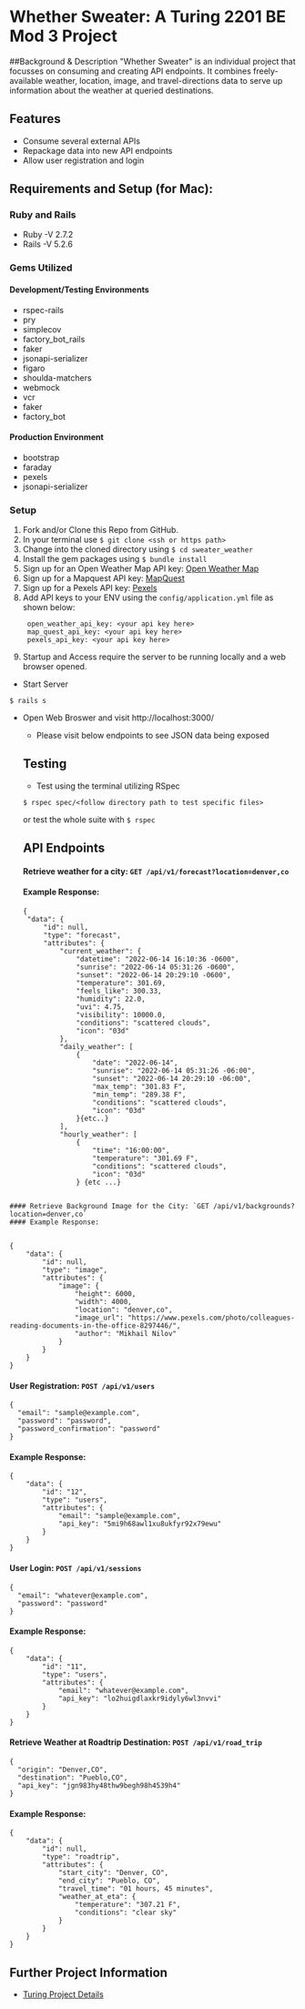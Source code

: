 # Whether Sweater: A Turing 2201 BE Mod 3 Project

##Background & Description
"Whether Sweater" is an individual project that focusses on consuming and creating API endpoints. It combines freely-available weather, location, image, and travel-directions data to serve up information about the weather at queried destinations.

## Features
- Consume several external APIs
- Repackage data into new API endpoints
- Allow user registration and login

## Requirements and Setup (for Mac):
### Ruby and Rails
- Ruby -V 2.7.2
- Rails -V 5.2.6
### Gems Utilized
#### Development/Testing Environments
- rspec-rails
- pry
- simplecov
- factory_bot_rails
- faker
- jsonapi-serializer
- figaro
- shoulda-matchers
- webmock
- vcr
- faker
- factory_bot
#### Production Environment
- bootstrap
- faraday
- pexels
- jsonapi-serializer

### Setup
1. Fork and/or Clone this Repo from GitHub.
2. In your terminal use `$ git clone <ssh or https path>`
3. Change into the cloned directory using `$ cd sweater_weather`
4. Install the gem packages using `$ bundle install`
5. Sign up for an Open Weather Map API key: [Open Weather Map](https://openweathermap.org/api)
6. Sign up for a Mapquest API key: [MapQuest](https://developer.mapquest.com/plan_purchase/steps/business_edition/business_edition_free/register)
7. Sign up for a Pexels API key: [Pexels](https://www.pexels.com/api/)
8. Add API keys to your ENV using the `config/application.yml` file as shown below:
   ```
    open_weather_api_key: <your api key here>
    map_quest_api_key: <your api key here>
    pexels_api_key: <your api key here>
   ```
9. Startup and Access require the server to be running locally and a web browser opened.
  - Start Server
```shell
$ rails s
```
 - Open Web Broswer and visit http://localhost:3000/
   - Please visit below endpoints to see JSON data being exposed
   ## Testing
    - Test using the terminal utilizing RSpec

    ```shell
    $ rspec spec/<follow directory path to test specific files>
    ```
      or test the whole suite with `$ rspec`


   ## API Endpoints
   #### Retrieve weather for a city: `GET /api/v1/forecast?location=denver,co`
   #### Example Response:
   ```
   {
    "data": {
        "id": null,
        "type": "forecast",
        "attributes": {
            "current_weather": {
                "datetime": "2022-06-14 16:10:36 -0600",
                "sunrise": "2022-06-14 05:31:26 -0600",
                "sunset": "2022-06-14 20:29:10 -0600",
                "temperature": 301.69,
                "feels_like": 300.33,
                "humidity": 22.0,
                "uvi": 4.75,
                "visibility": 10000.0,
                "conditions": "scattered clouds",
                "icon": "03d"
            },
            "daily_weather": [
                {
                    "date": "2022-06-14",
                    "sunrise": "2022-06-14 05:31:26 -06:00",
                    "sunset": "2022-06-14 20:29:10 -06:00",
                    "max_temp": "301.83 F",
                    "min_temp": "289.38 F",
                    "conditions": "scattered clouds",
                    "icon": "03d"
                }{etc..}
            ],
            "hourly_weather": [
                {
                    "time": "16:00:00",
                    "temperature": "301.69 F",
                    "conditions": "scattered clouds",
                    "icon": "03d"
                } {etc ...}
```

#### Retrieve Background Image for the City: `GET /api/v1/backgrounds?location=denver,co`
#### Example Response:


{
    "data": {
        "id": null,
        "type": "image",
        "attributes": {
            "image": {
                "height": 6000,
                "width": 4000,
                "location": "denver,co",
                "image_url": "https://www.pexels.com/photo/colleagues-reading-documents-in-the-office-8297446/",
                "author": "Mikhail Nilov"
            }
        }
    }
}
```

#### User Registration: `POST /api/v1/users`
```
{
  "email": "sample@example.com",
  "password": "password",
  "password_confirmation": "password"
}
```

#### Example Response:

```
{
    "data": {
        "id": "12",
        "type": "users",
        "attributes": {
            "email": "sample@example.com",
            "api_key": "5mi9h68awl1xu8ukfyr92x79ewu"
        }
    }
}
```

#### User Login: `POST /api/v1/sessions`
```
{
  "email": "whatever@example.com",
  "password": "password"
}
```
#### Example Response:
```
{
    "data": {
        "id": "11",
        "type": "users",
        "attributes": {
            "email": "whatever@example.com",
            "api_key": "lo2huigdlaxkr9idyly6wl3nvvi"
        }
    }
}
```

#### Retrieve Weather at Roadtrip Destination: `POST /api/v1/road_trip`
```
{
  "origin": "Denver,CO",
  "destination": "Pueblo,CO",
  "api_key": "jgn983hy48thw9begh98h4539h4"
}
```
#### Example Response:
```
{
    "data": {
        "id": null,
        "type": "roadtrip",
        "attributes": {
            "start_city": "Denver, CO",
            "end_city": "Pueblo, CO",
            "travel_time": "01 hours, 45 minutes",
            "weather_at_eta": {
                "temperature": "307.21 F",
                "conditions": "clear sky"
            }
        }
    }
}
```
## Further Project Information
 - [Turing Project Details](https://backend.turing.edu/module3/projects/sweater_weather/requirements)
